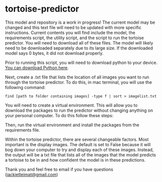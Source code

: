 # tortoise-predictor

This model and repository is a work in progress! The current model may be changed and this text file will need to be updated with more specific instructions. Current contents you will find include the model, the requirements script, the utility script, and the script to run the tortoise predictor. You will need to download all of these files. The model will likely need to be downloaded separately due to its large size. If the downloaded model says 0 bytes, it did not download properly.

Prior to running this script, you will need to download python to your device. [You can download Python here](https://www.python.org/downloads/).

Next, create a .txt file that lists the location of all images you want to run through the tortoise predictor. To do this, in mac terminal, you will use the following command:

`find [path to folder containing images] -type f | sort > imagelist.txt`

You will need to create a virtual environment. This will allow you to download the packages to run the predictor without changing anything on your personal computer. To do this follow these steps:


Then, run the virtual environment and install the packages from the requirements file.



Within the tortoise predictor, there are several changeable factors. Most important is the display images. The default is set to False because it will bog down your computer to try and display each of these images. Instead, the output will be a txt file that lists all of the images that the model predicts a tortoise to be in and how confident the model is in these predictions.


Thank you and feel free to email if you have questions (jackietleimat@gmail.com)
